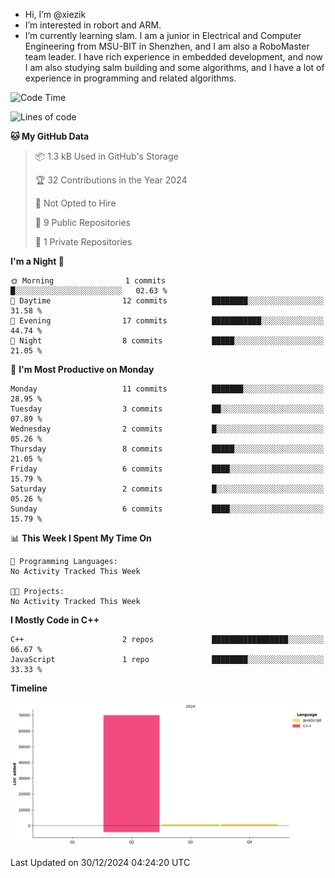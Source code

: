 -  Hi, I’m @xiezik
-  I’m interested in robort and ARM.
-  I’m currently learning slam.
I am a junior in Electrical and Computer Engineering from MSU-BIT in Shenzhen, and I am also a RoboMaster team leader.
I have rich experience in embedded development, and now I am also studying salm building and some algorithms, and I have a lot of experience in programming and related algorithms.

<!---
xiezik/xiezik is a ✨ special ✨ repository because its `README.md` (this file) appears on your GitHub profile.
You can click the Preview link to take a look at your changes.
--->


<!--START_SECTION:waka-->
![Code Time](http://img.shields.io/badge/Code%20Time-30%20hrs%206%20mins-blue)

![Lines of code](https://img.shields.io/badge/From%20Hello%20World%20I%27ve%20Written-71.7%20thousand%20lines%20of%20code-blue)

**🐱 My GitHub Data** 

> 📦 1.3 kB Used in GitHub's Storage 
 > 
> 🏆 32 Contributions in the Year 2024
 > 
> 🚫 Not Opted to Hire
 > 
> 📜 9 Public Repositories 
 > 
> 🔑 1 Private Repositories 
 > 
**I'm a Night 🦉** 

```text
🌞 Morning                1 commits           █░░░░░░░░░░░░░░░░░░░░░░░░   02.63 % 
🌆 Daytime                12 commits          ████████░░░░░░░░░░░░░░░░░   31.58 % 
🌃 Evening                17 commits          ███████████░░░░░░░░░░░░░░   44.74 % 
🌙 Night                  8 commits           █████░░░░░░░░░░░░░░░░░░░░   21.05 % 
```
📅 **I'm Most Productive on Monday** 

```text
Monday                   11 commits          ███████░░░░░░░░░░░░░░░░░░   28.95 % 
Tuesday                  3 commits           ██░░░░░░░░░░░░░░░░░░░░░░░   07.89 % 
Wednesday                2 commits           █░░░░░░░░░░░░░░░░░░░░░░░░   05.26 % 
Thursday                 8 commits           █████░░░░░░░░░░░░░░░░░░░░   21.05 % 
Friday                   6 commits           ████░░░░░░░░░░░░░░░░░░░░░   15.79 % 
Saturday                 2 commits           █░░░░░░░░░░░░░░░░░░░░░░░░   05.26 % 
Sunday                   6 commits           ████░░░░░░░░░░░░░░░░░░░░░   15.79 % 
```


📊 **This Week I Spent My Time On** 

```text
💬 Programming Languages: 
No Activity Tracked This Week

🐱‍💻 Projects: 
No Activity Tracked This Week
```

**I Mostly Code in C++** 

```text
C++                      2 repos             █████████████████░░░░░░░░   66.67 % 
JavaScript               1 repo              ████████░░░░░░░░░░░░░░░░░   33.33 % 
```



**Timeline**

![Lines of Code chart](https://raw.githubusercontent.com/xiezik/xiezik/main/assets/bar_graph.png)


 Last Updated on 30/12/2024 04:24:20 UTC
<!--END_SECTION:waka-->

<!--
**LihanChen2004/LihanChen2004** is a ✨ _special_ ✨ repository because its `README.md` (this file) appears on your GitHub profile.

Here are some ideas to get you started:

- 🔭 I’m currently working on ...
- 🌱 I’m currently learning ...
- 👯 I’m looking to collaborate on ...
- 🤔 I’m looking for help with ...
- 💬 Ask me about ...
- 📫 How to reach me: ...
- 😄 Pronouns: ...
- ⚡ Fun fact: ...
-->
